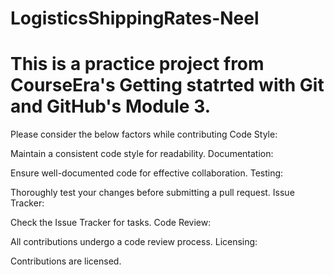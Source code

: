 # LogisticsShippingRates-Neel
# This is a practice project from CourseEra's Getting statrted with Git and GitHub's Module 3.

Please consider the below factors while contributing
Code Style:

Maintain a consistent code style for readability.
Documentation:

Ensure well-documented code for effective collaboration.
Testing:

Thoroughly test your changes before submitting a pull request.
Issue Tracker:

Check the Issue Tracker for tasks.
Code Review:

All contributions undergo a code review process.
Licensing:

Contributions are licensed.
